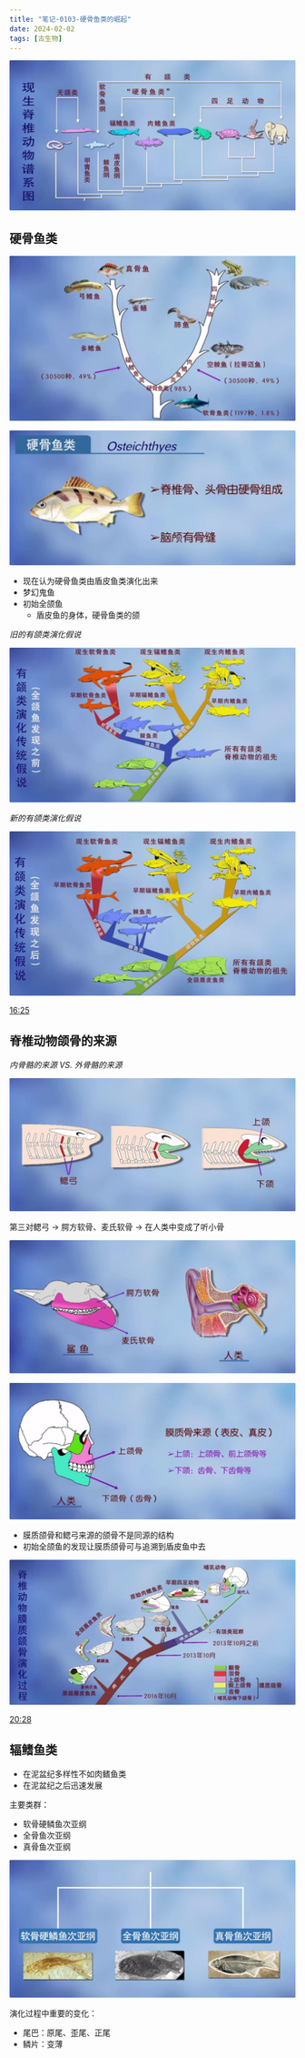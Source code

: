 ```yaml
---
title: "笔记-0103-硬骨鱼类的崛起"
date: 2024-02-02
tags: [古生物]
---
```


![](https://raw.githubusercontent.com/hyyu20/imageHost/main/202402021455655.png)

## 硬骨鱼类

![](https://raw.githubusercontent.com/hyyu20/imageHost/main/202402021456546.png)

![](https://raw.githubusercontent.com/hyyu20/imageHost/main/202402021456582.png)

- 现在认为硬骨鱼类由盾皮鱼类演化出来
- 梦幻鬼鱼
- 初始全颌鱼
	- 盾皮鱼的身体，硬骨鱼类的颌

*旧的有颌类演化假说*

![](https://raw.githubusercontent.com/hyyu20/imageHost/main/202402021456944.png)

*新的有颌类演化假说*

![](https://raw.githubusercontent.com/hyyu20/imageHost/main/202402021456672.png)

[16:25](https://www.bilibili.com/video/BV1hA411x74t/?spm_id_from=333.999.0.0&vd_source=358d3c5408cdf321988cb6553edb98c5#t=985.263493)
## 脊椎动物颌骨的来源

*内骨骼的来源 VS. 外骨骼的来源*

![](https://raw.githubusercontent.com/hyyu20/imageHost/main/202402021456809.png)

第三对鳃弓 → 腭方软骨、麦氏软骨 →  在人类中变成了听小骨

![](https://raw.githubusercontent.com/hyyu20/imageHost/main/202402021457167.png)

![](https://raw.githubusercontent.com/hyyu20/imageHost/main/202402021457827.png)

 - 膜质颌骨和鳃弓来源的颌骨不是同源的结构
- 初始全颌鱼的发现让膜质颌骨可与追溯到盾皮鱼中去

![](https://raw.githubusercontent.com/hyyu20/imageHost/main/202402021457840.png)

[20:28](https://www.bilibili.com/video/BV1hA411x74t/?spm_id_from=333.999.0.0&vd_source=358d3c5408cdf321988cb6553edb98c5#t=1228.792204)
## 辐鳍鱼类

- 在泥盆纪多样性不如肉鳍鱼类
- 在泥盆纪之后迅速发展

主要类群：
- 软骨硬鳞鱼次亚纲
- 全骨鱼次亚纲
- 真骨鱼次亚纲

![](https://raw.githubusercontent.com/hyyu20/imageHost/main/202402021457436.png)

演化过程中重要的变化：
- 尾巴：原尾、歪尾、正尾
- 鳞片：变薄